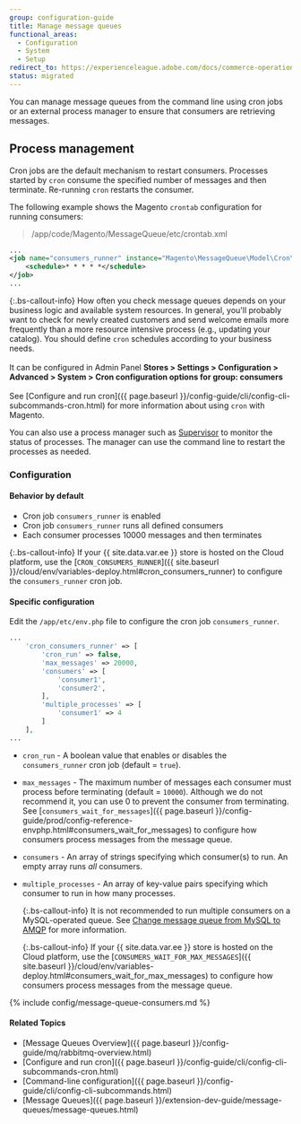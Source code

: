 ```yaml
---
group: configuration-guide
title: Manage message queues
functional_areas:
  - Configuration
  - System
  - Setup
redirect_to: https://experienceleague.adobe.com/docs/commerce-operations/configuration-guide/message-queues/manage-message-queues.html
status: migrated
---
```


You can manage message queues from the command line using cron jobs or an external process manager to ensure that consumers are retrieving messages.

## Process management

Cron jobs are the default mechanism to restart consumers. Processes started by `cron` consume the specified number of messages and then terminate. Re-running `cron` restarts the consumer.

The following example shows the Magento `crontab` configuration for running consumers:

> /app/code/Magento/MessageQueue/etc/crontab.xml

```xml
...
<job name="consumers_runner" instance="Magento\MessageQueue\Model\Cron\ConsumersRunner" method="run">
    <schedule>* * * * *</schedule>
</job>
...
```

{:.bs-callout-info}
How often you check message queues depends on your business logic and available system resources. In general, you'll probably want to check for newly created customers and send welcome emails more frequently than a more resource intensive process (e.g., updating your catalog). You should define `cron` schedules according to your business needs.<br><br>It can be configured in Admin Panel **Stores > Settings > Configuration > Advanced > System > Cron configuration options for group: consumers**<br><br>See [Configure and run cron]({{ page.baseurl }}/config-guide/cli/config-cli-subcommands-cron.html) for more information about using `cron` with Magento.

You can also use a process manager such as [Supervisor](https://supervisord.org/index.html) to monitor the status of processes. The manager can use the command line to restart the processes as needed.

### Configuration

#### Behavior by default

*  Cron job `consumers_runner` is enabled
*  Cron job `consumers_runner` runs all defined consumers
*  Each consumer processes 10000 messages and then terminates

{:.bs-callout-info}
If your {{ site.data.var.ee }} store is hosted on the Cloud platform, use the [`CRON_CONSUMERS_RUNNER`]({{ site.baseurl }}/cloud/env/variables-deploy.html#cron_consumers_runner) to configure the `consumers_runner` cron job.

#### Specific configuration

Edit the `/app/etc/env.php` file to configure the cron job `consumers_runner`.

```php
...
    'cron_consumers_runner' => [
        'cron_run' => false,
        'max_messages' => 20000,
        'consumers' => [
            'consumer1',
            'consumer2',
        ],
        'multiple_processes' => [
            'consumer1' => 4
        ]
    ],
...
```

*  `cron_run` - A boolean value that enables or disables the `consumers_runner` cron job (default = `true`).
*  `max_messages` - The maximum number of messages each consumer must process before terminating (default = `10000`). Although we do not recommend it, you can use 0 to prevent the consumer from terminating. See [`consumers_wait_for_messages`]({{ page.baseurl }}/config-guide/prod/config-reference-envphp.html#consumers_wait_for_messages) to configure how consumers process messages from the message queue.
*  `consumers` - An array of strings specifying which consumer(s) to run. An empty array runs *all* consumers.
*  `multiple_processes` - An array of key-value pairs specifying which consumer to run in how many processes.

   {:.bs-callout-info}
   It is not recommended to run multiple consumers on a MySQL-operated queue. See [Change message queue from MySQL to AMQP](https://developer.adobe.com/commerce/php/development/components/message-queues/#change-message-queue-from-mysql-to-amqp) for more information.

   {:.bs-callout-info}
   If your {{ site.data.var.ee }} store is hosted on the Cloud platform, use the [`CONSUMERS_WAIT_FOR_MAX_MESSAGES`]({{ site.baseurl }}/cloud/env/variables-deploy.html#consumers_wait_for_max_messages) to configure how consumers process messages from the message queue.

{% include config/message-queue-consumers.md %}

#### Related Topics

*  [Message Queues Overview]({{ page.baseurl }}/config-guide/mq/rabbitmq-overview.html)
*  [Configure and run cron]({{ page.baseurl }}/config-guide/cli/config-cli-subcommands-cron.html)
*  [Command-line configuration]({{ page.baseurl }}/config-guide/cli/config-cli-subcommands.html)
*  [Message Queues]({{ page.baseurl }}/extension-dev-guide/message-queues/message-queues.html)
